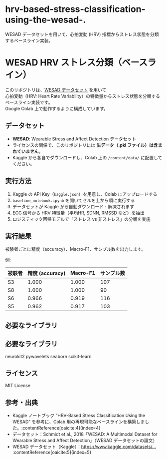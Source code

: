 # hrv-based-stress-classification-using-the-wesad-.
WESAD データセットを用いて、心拍変動 (HRV) 指標からストレス状態を分類するベースライン実装。

# WESAD HRV ストレス分類（ベースライン）

このリポジトリは、[WESAD データセット](https://www.kaggle.com/datasets/) を用いて  
心拍変動（HRV: Heart Rate Variability）の特徴量からストレス状態を分類するベースライン実装です。  
Google Colab 上で動作するように構成しています。

## データセット
- **WESAD**: Wearable Stress and Affect Detection データセット  
- ライセンスの関係で、このリポジトリには **生データ（.pkl ファイル）は含まれていません**。  
- Kaggle から各自でダウンロードし、Colab 上の `/content/data/` に配置してください。

## 実行方法
1. Kaggle の API Key（`kaggle.json`）を用意し、Colab にアップロードする  
2. `baseline_notebook.ipynb` を開いてセルを上から順に実行する  
3. データセットが Kaggle から自動ダウンロード・解凍されます  
4. ECG 信号から HRV 特徴量（平均HR, SDNN, RMSSD など）を抽出  
5. ロジスティック回帰モデルで「ストレス vs 非ストレス」の分類を実施  

## 実行結果
被験者ごとに精度（accuracy）、Macro-F1、サンプル数を出力します。  

例:

| 被験者 | 精度 (accuracy) | Macro-F1 | サンプル数 |
|--------|-----------------|----------|------------|
| S3     | 1.000           | 1.000    | 107        |
| S8     | 1.000           | 1.000    | 90         |
| S6     | 0.966           | 0.919    | 116        |
| S5     | 0.962           | 0.917    | 103        |

## 必要なライブラリ
## 必要なライブラリ
neurokit2
pywavelets
seaborn
scikit-learn

## ライセンス
MIT License

## 参考・出典
- Kaggle ノートブック “HRV-Based Stress Classification Using the WESAD” を参考に、Colab 用の再現可能なベースラインを構築しました。:contentReference[oaicite:4]{index=4}  
- データセット：Schmidt et al., 2018「WESAD: A Multimodal Dataset for Wearable Stress and Affect Detection」（WESAD データセットの論文）  
- WESAD データセット（Kaggle）：https://www.kaggle.com/datasets/… :contentReference[oaicite:5]{index=5}

